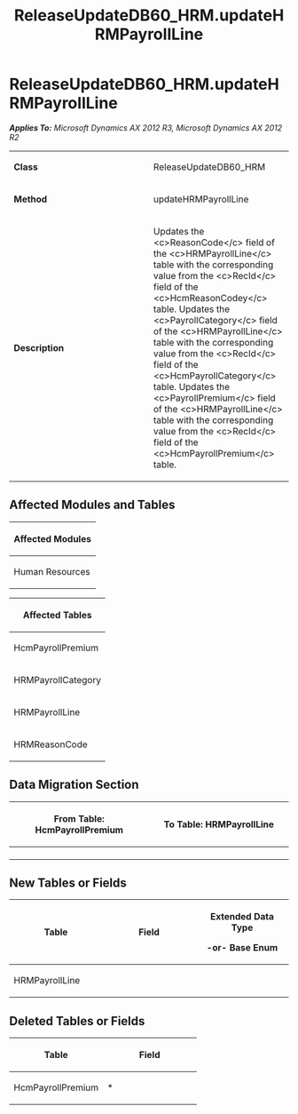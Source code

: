 ﻿---
title: ReleaseUpdateDB60_HRM.updateHRMPayrollLine
TOCTitle: ReleaseUpdateDB60_HRM.updateHRMPayrollLine
ms:assetid: 5369b117-91ca-10ae-f6fa-ef98ac91ef21
ms:mtpsurl: https://msdn.microsoft.com/en-us/library/JJ736117(v=AX.60)
ms:contentKeyID: 49708293
ms.date: 05/18/2015
mtps_version: v=AX.60
---

# ReleaseUpdateDB60\_HRM.updateHRMPayrollLine 


_**Applies To:** Microsoft Dynamics AX 2012 R3, Microsoft Dynamics AX 2012 R2_

<table>
<colgroup>
<col style="width: 50%" />
<col style="width: 50%" />
</colgroup>
<tbody>
<tr class="odd">
<td><p><strong>Class</strong></p></td>
<td><p>ReleaseUpdateDB60_HRM</p></td>
</tr>
<tr class="even">
<td><p><strong>Method</strong></p></td>
<td><p>updateHRMPayrollLine</p></td>
</tr>
<tr class="odd">
<td><p><strong>Description</strong></p></td>
<td><p>Updates the &lt;c&gt;ReasonCode&lt;/c&gt; field of the &lt;c&gt;HRMPayrollLine&lt;/c&gt; table with the corresponding value from the &lt;c&gt;RecId&lt;/c&gt; field of the &lt;c&gt;HcmReasonCodey&lt;/c&gt; table. Updates the &lt;c&gt;PayrollCategory&lt;/c&gt; field of the &lt;c&gt;HRMPayrollLine&lt;/c&gt; table with the corresponding value from the &lt;c&gt;RecId&lt;/c&gt; field of the &lt;c&gt;HcmPayrollCategory&lt;/c&gt; table. Updates the &lt;c&gt;PayrollPremium&lt;/c&gt; field of the &lt;c&gt;HRMPayrollLine&lt;/c&gt; table with the corresponding value from the &lt;c&gt;RecId&lt;/c&gt; field of the &lt;c&gt;HcmPayrollPremium&lt;/c&gt; table.</p></td>
</tr>
</tbody>
</table>


## Affected Modules and Tables

<table>
<colgroup>
<col style="width: 100%" />
</colgroup>
<thead>
<tr class="header">
<th><p>Affected Modules</p></th>
</tr>
</thead>
<tbody>
<tr class="odd">
<td><p>Human Resources</p></td>
</tr>
</tbody>
</table>


<table>
<colgroup>
<col style="width: 100%" />
</colgroup>
<thead>
<tr class="header">
<th><p>Affected Tables</p></th>
</tr>
</thead>
<tbody>
<tr class="odd">
<td><p>HcmPayrollPremium</p></td>
</tr>
<tr class="even">
<td><p>HRMPayrollCategory</p></td>
</tr>
<tr class="odd">
<td><p>HRMPayrollLine</p></td>
</tr>
<tr class="even">
<td><p>HRMReasonCode</p></td>
</tr>
</tbody>
</table>


## Data Migration Section

<table>
<colgroup>
<col style="width: 50%" />
<col style="width: 50%" />
</colgroup>
<thead>
<tr class="header">
<th><p>From Table: HcmPayrollPremium</p></th>
<th><p>To Table: HRMPayrollLine</p></th>
</tr>
</thead>
<tbody>
<tr class="odd">
<td><p></p></td>
<td><p></p></td>
</tr>
</tbody>
</table>


## New Tables or Fields

<table>
<colgroup>
<col style="width: 33%" />
<col style="width: 33%" />
<col style="width: 33%" />
</colgroup>
<thead>
<tr class="header">
<th><p>Table</p></th>
<th><p>Field</p></th>
<th><p>Extended Data Type</p>
<p>-or- Base Enum</p></th>
</tr>
</thead>
<tbody>
<tr class="odd">
<td><p>HRMPayrollLine</p></td>
<td><p></p></td>
<td><p></p></td>
</tr>
</tbody>
</table>


## Deleted Tables or Fields

<table>
<colgroup>
<col style="width: 50%" />
<col style="width: 50%" />
</colgroup>
<thead>
<tr class="header">
<th><p>Table</p></th>
<th><p>Field</p></th>
</tr>
</thead>
<tbody>
<tr class="odd">
<td><p>HcmPayrollPremium</p></td>
<td><p>*</p></td>
</tr>
</tbody>
</table>

  



